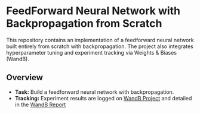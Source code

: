# FeedForward Neural Network with Backpropagation from Scratch

This repository contains an implementation of a feedforward neural network built entirely from scratch with backpropagation. The project also integrates hyperparameter tuning and experiment tracking via Weights & Biases (WandB).

## Overview

- **Task:** Build a feedforward neural network with backpropagation.
- **Tracking:** Experiment results are logged on [WandB Project](https://wandb.ai/anirudhvr02-indian-institute-of-technology-madras/DA6401_Assignment1/reports/DA6401-Assignment-1--VmlldzoxMTgzNzEwMQ) and detailed in the [WandB Report](https://wandb.ai/anirudhvr02-indian-institute-of-technology-madras/DA6401_Assignment1/reports/DA6401-Assignment-1--VmlldzoxMTgzNzEwMQ)
